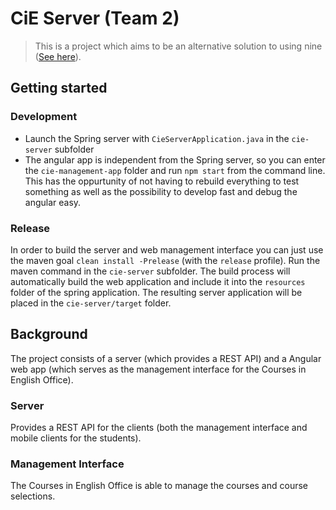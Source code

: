 # CiE Server (Team 2)

> This is a project which aims to be an alternative solution to using nine ([See here](https://nine.wi.hm.edu)).

## Getting started

### Development
- Launch the Spring server with `CieServerApplication.java` in the `cie-server` subfolder
- The angular app is independent from the Spring server, so you can enter the `cie-management-app` folder and run `npm start` from the command line. This has the oppurtunity of not having to rebuild everything to test something as well as the possibility to develop fast and debug the angular easy.

### Release
In order to build the server and web management interface you can just use the maven goal `clean install -Prelease` (with the `release` profile). Run the maven command in the `cie-server` subfolder. The build process will automatically build the web application and include it into the `resources` folder of the spring application. The resulting server application will be placed in the `cie-server/target` folder.

## Background
The project consists of a server (which provides a REST API) and a Angular web app (which serves as the management interface for the Courses in English Office).

### Server
Provides a REST API for the clients (both the management interface and mobile clients for the students).

### Management Interface
The Courses in English Office is able to manage the courses and course selections.